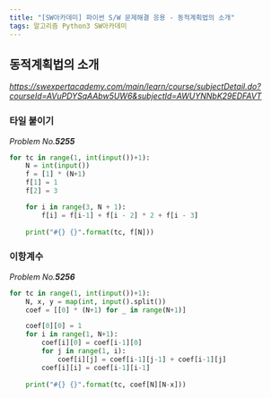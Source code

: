 ```yaml
---
title: "[SW아카데미] 파이썬 S/W 문제해결 응용 - 동적계획법의 소개"
tags: 알고리즘 Python3 SW아카데미
---
```


## 동적계획법의 소개

*<https://swexpertacademy.com/main/learn/course/subjectDetail.do?courseId=AVuPDYSqAAbw5UW6&subjectId=AWUYNNbK29EDFAVT>*

### 타일 붙이기

*Problem No.**5255***

``` python
for tc in range(1, int(input())+1):
    N = int(input())
    f = [1] * (N+1)
    f[1] = 1
    f[2] = 3

    for i in range(3, N + 1):
        f[i] = f[i-1] + f[i - 2] * 2 + f[i - 3]
    
    print("#{} {}".format(tc, f[N]))
```

### 이항계수

*Problem No.**5256***

``` python
for tc in range(1, int(input())+1):
    N, x, y = map(int, input().split())
    coef = [[0] * (N+1) for _ in range(N+1)]

    coef[0][0] = 1
    for i in range(1, N+1):
        coef[i][0] = coef[i-1][0]
        for j in range(1, i):
            coef[i][j] = coef[i-1][j-1] + coef[i-1][j]
        coef[i][i] = coef[i-1][i-1]
    
    print("#{} {}".format(tc, coef[N][N-x]))
```